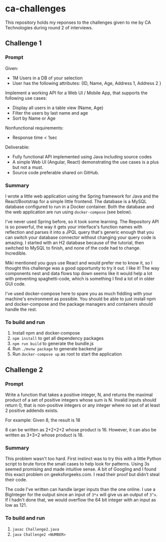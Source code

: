 # ca-challenges
This repository holds my reponses to the challenges given to me by
CA Technologies during round 2 of interviews.


## Challenge 1

### Prompt
Given:
- 1M Users in a DB of your selection
- User has the following attributes: {ID, Name, Age, Address 1, Address 2 }

Implement a working API for a Web UI / Mobile App, that supports the following use cases:
- Display all users in a table view (Name, Age)
- Filter the users by last name and age
- Sort by Name or Age

Nonfunctional requirements:
- Response time < 1sec

Deliverable:
- Fully functional API implemented using Java including source codes
- A simple Web UI (Angular, React) demonstrating the use cases is a plus but not a must.
- Source code preferable shared on GitHub.

### Summary
I wrote a little web application using the Spring framework for Java and
the React/Bootstrap for a simple little frontend. The database is a MySQL
database configured to run in a Docker container. Both the database and the
web application are run using `docker-compose` (see below).

I've never used Spring before, so it took some learning. The Repository API
is so powerful, the way it gets your interface's function names with
reflection and parses it into a JPQL query that's generic enough that you
can switch your database connector without changing your query code is
amazing. I started with an H2 database because of the tutorial, then
switched to MySQL to finish, and none of the code had to change. Incredible.

Miki mentioned you guys use React and would prefer me to know it, so I
thought this challenge was a good opportunity to try it out. I like it!
The way components nest and data flows top down seems like it would help
a lot with preventing spaghetti-code, which is something I find a lot of
in older GUI code.

I've used docker-compose here to spare you as much fiddling with your machine's
environment as possible. You should be able to just install npm and 
docker-compose and the package managers and containers should handle the rest.

### To build and run
1. Install npm and docker-compose
2. `npm install` to get all dependency packages
3. `npm run build` to generate the bundle.js
4. Run `./mvnw package` to generate backend jar
5. Run `docker-compose up` as root to start the application


## Challenge 2

### Prompt
Write a function that takes a positive integer, N, and returns the maximal product of a set of
positive integers whose sum is N. Invalid inputs should return 0, that is non-positive integers or
any integer where no set of at least 2 positive addends exists.

For example: Given 8, the result is 18

8 can be written as 2+2+2+2 whose product is 16. However, it can also be written as 3+3+2
whose product is 18.


### Summary
This problem wasn't too hard. First instinct was to try this with a little
Python script to brute force the small cases to help look for patterns.
Using 3s seemed promising and made intuitive sense. A bit of Googling and I
found this exact problem on geeksforgeeks.com. I read their proof but didn't
steal their code. 

The code I've written can handle larger inputs than the one online. I use
a BigInteger for the output since an input of `3*x` will give us an output
of `3^x`. If I hadn't done that, we would overflow the 64 bit integer with
an input as low as 121.


### To build and run
1. `javac Challenge2.java`
2. `java Challenge2 <NUMBER>`
